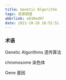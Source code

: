```yaml
---
title: Genetic Algorithm
tags: 资源调度
abbrlink: e830ed97
date: 2021-10-28 16:52:51
---
```


### 术语

Genetic Algorithms 遗传算法

chromosome 染色体

Gene 基因

